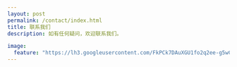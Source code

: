```yaml
---
layout: post
permalink: /contact/index.html
title: 联系我们
description: 如有任何疑问，欢迎联系我们。

image:
  feature: "https://lh3.googleusercontent.com/FkPCk7DAuXGU1fo2q2ee-g5wCjpEvHP4jS3CKd0t3pcy7Oen3mk63HuQtiJROJJc97JYV0Y6QIiwOMz02K4ihTRl3D_c9RuEJs6int04WZeER1jBMCXMABoEVkpyztXpktgbDCkSjU9Q9KMsnXt7oP70yKTK9SVn_T2_512va9ODFFyJimv7ECPjN6HqhQcg4vVEijOm_h_fNvxDMfmuWgrcfiDeMEQSiKeGgyOnvMGpRdSrWEVLhPO_gG1gJzIP7o7xgPjRCXQdTDi8ezFPGcksIDr6gdQRYP6g30JzMpK7DP25l1og_y71SVIel6TdWatYzBrFEdVyiH55kjQqeWEv9LAPcgeLh3tNx3zs8IppUq0X5M3o627M4Q0UeJPyOb9L3Nt3lC3SVgcJLUhyatJyyhAg7FJ9c30gHgHsveRRju0BTNPyMST7AqldoTsZ4hsNCjzV-w6zgsdqBsGs6B_pWr0dJ357vPiCgpIdNwsPUH-IZ4PvxToGr9Ok_dC4NJHIBGTbB5Lz1T17v2UFXDYEquLrVq9o8oRDkwyId9gOtqHTTA401VHTnlkaHY7Twa0sKt49J-76AuVDUoq8u483quRpxNEtgsCFN4tpRmiZv00A41bnYqnLIxupQzkfKR4S2Sr1c-2UmS1Z22Uc-qH3vMlz7gGvEW63v3-vBQ=w1577-h887-no"
---
```



